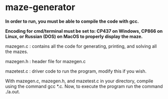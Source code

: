 # maze-generator

**In order to run, you must be able to compile the code with gcc.**

**Encoding for cmd/terminal must be set to: CP437 on Windows, CP866 on Linux, or Russian (DOS) on MacOS to properly display the maze.**

mazegen.c : contains all the code for generating, printing, and solving all the mazes.

mazegen.h : header file for mazegen.c

mazetest.c : driver code to run the program, modify this if you wish.

With mazegen.c, mazegen.h, and mazetest.c in your directory, compile using the command gcc *.c. Now, to execute the program run the command ./a.out.